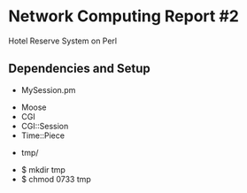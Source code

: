 Network Computing Report #2
============================

Hotel Reserve System on Perl

## Dependencies and Setup
* MySession.pm
 - Moose
 - CGI
 - CGI::Session
 - Time::Piece

* tmp/
 - $ mkdir tmp
 - $ chmod 0733 tmp

